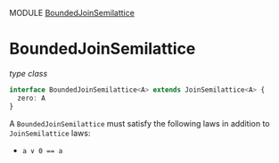 MODULE [BoundedJoinSemilattice](https://github.com/gcanti/fp-ts/blob/master/src/BoundedJoinSemilattice.ts)

# BoundedJoinSemilattice

_type class_

```ts
interface BoundedJoinSemilattice<A> extends JoinSemilattice<A> {
  zero: A
}
```

A `BoundedJoinSemilattice` must satisfy the following laws in addition to `JoinSemilattice` laws:

* `a ∨ 0 == a`
